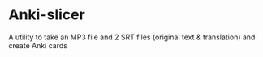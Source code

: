 # Anki-slicer
A utility to take an MP3 file and 2 SRT files (original text &amp; translation) and create Anki cards
